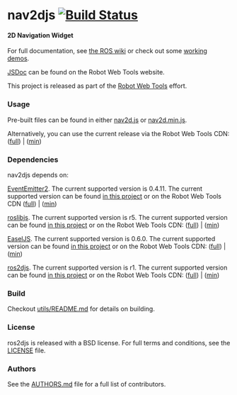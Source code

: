 nav2djs [![Build Status](https://api.travis-ci.org/WPI-RAIL/nav2djs.png)](https://travis-ci.org/WPI-RAIL/nav2djs)
=======

#### 2D Navigation Widget
For full documentation, see [the ROS wiki](http://ros.org/wiki/nav2djs) or check out some [working demos](http://robotwebtools.org/).

[JSDoc](http://robotwebtools.org/jsdoc/nav2djs/current/) can be found on the Robot Web Tools website.

This project is released as part of the [Robot Web Tools](http://robotwebtools.org/) effort.

### Usage
Pre-built files can be found in either [nav2d.js](build/nav2d.js) or [nav2d.min.js](build/nav2d.min.js).

Alternatively, you can use the current release via the Robot Web Tools CDN: ([full](http://cdn.robotwebtools.org/nav2djs/current/nav2d.js)) | ([min](http://cdn.robotwebtools.org/nav2djs/current/nav2d.min.js))

### Dependencies
nav2djs depends on:

[EventEmitter2](https://github.com/hij1nx/EventEmitter2). The current supported version is 0.4.11. The current supported version can be found [in this project](include/EventEmitter2/eventemitter2.js) or on the Robot Web Tools CDN ([full](http://cdn.robotwebtools.org/EventEmitter2/0.4.11/eventemitter2.js)) | ([min](http://cdn.robotwebtools.org/EventEmitter2/0.4.11/eventemitter2.min.js))

[roslibjs](https://github.com/RobotWebTools/roslibjs). The current supported version is r5. The current supported version can be found [in this project](include/roslibjs/roslib.js) or on the Robot Web Tools CDN: ([full](http://cdn.robotwebtools.org/roslibjs/r5/roslib.js)) | ([min](http://cdn.robotwebtools.org/roslibjs/r5/roslib.min.js))

[EaselJS](https://github.com/CreateJS/EaselJS/). The current supported version is 0.6.0. The current supported version can be found [in this project](include/EaselJS/easeljs.js) or on the Robot Web Tools CDN: ([full](http://cdn.robotwebtools.org/EaselJS/0.6.0/easeljs.js)) | ([min](http://cdn.robotwebtools.org/EaselJS/0.6.0/easeljs.min.js))

[ros2djs](https://github.com/RobotWebTools/ros2djs). The current supported version is r1. The current supported version can be found [in this project](include/ros2djs/ros2d.js) or on the Robot Web Tools CDN: ([full](http://cdn.robotwebtools.org/ros2djs/r1/ros2d.js)) | ([min](http://cdn.robotwebtools.org/ros2djs/r1/ros2d.min.js))

### Build
Checkout [utils/README.md](utils/README.md) for details on building.

### License
ros2djs is released with a BSD license. For full terms and conditions, see the [LICENSE](LICENSE) file.

### Authors
See the [AUTHORS.md](AUTHORS) file for a full list of contributors.

